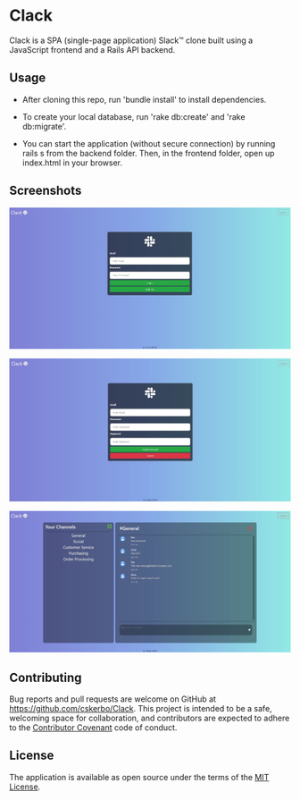 # Clack

Clack is a SPA (single-page application) Slack™ clone built using a JavaScript frontend and a Rails API backend.
 
## Usage

* After cloning this repo, run 'bundle install' to install dependencies.

* To create your local database, run 'rake db:create' and 'rake db:migrate'.

* You can start the application (without secure connection) by running rails s from the backend folder. Then, in the frontend folder, open up index.html in your browser.

## Screenshots

![Login](frontend/images/login.JPG)

![Signup](frontend/images/signup.JPG)

![Main Page](frontend/images/main_page.JPG)

## Contributing

Bug reports and pull requests are welcome on GitHub at https://github.com/cskerbo/Clack. This project is intended to be a safe, welcoming space for collaboration, and contributors are expected to adhere to the [Contributor Covenant](http://contributor-covenant.org) code of conduct.

## License

The application is available as open source under the terms of the [MIT License](https://opensource.org/licenses/MIT).